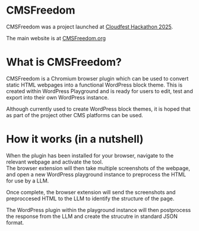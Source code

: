 # CMSFreedom
CMSFreedom was a project launched at [Cloudfest Hackathon 2025](https://hackathon.cloudfest.com/project/cms-freedom/).

The main website is at [CMSFreedom.org](https://cmsfreedom.org)

# What is CMSFreedom?
CMSFreedom is a Chromium browser plugin which can be used to convert static HTML webpages into a functional WordPress block theme. This is created within WordPress Playground and is ready for users to edit, test and export into their own WordPress instance.

Although currently used to create WordPress block themes, it is hoped that as part of the project other CMS platforms can be used.

# How it works (in a nutshell)
When the plugin has been installed for your browser, navigate to the relevant webpage and activate the tool.   
The browser extension will then take multiple screenshots of the webpage, and open a new WordPress playground instance to preprocess the HTML for use by a LLM. 

Once complete, the browser extension will send the screenshots and preproccesed HTML to the LLM to identify the structure of the page.  

The WordPress plugin within the playground instance will then postprocess the response from the LLM and create the strucutre in standard JSON format.


